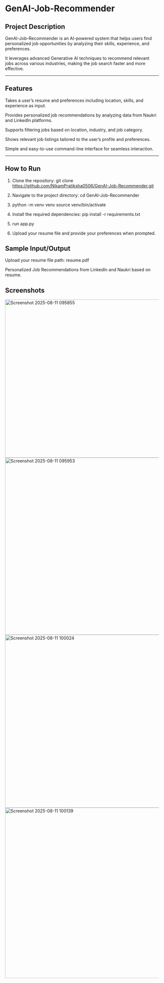 # GenAI-Job-Recommender

## Project Description
GenAI-Job-Recommender is an AI-powered system that helps users find personalized job opportunities by analyzing their skills, experience, and preferences.

It leverages advanced Generative AI techniques to recommend relevant jobs across various industries, making the job search faster and more effective.

---

## Features
Takes a user’s resume and preferences including location, skills, and experience as input.

Provides personalized job recommendations by analyzing data from Naukri and LinkedIn platforms.

Supports filtering jobs based on location, industry, and job category.

Shows relevant job listings tailored to the user’s profile and preferences.

Simple and easy-to-use command-line interface for seamless interaction.

---

## How to Run
1. Clone the repository:  git clone https://github.com/NikamPratiksha0506/GenAI-Job-Recommender.git

2. Navigate to the project directory: cd GenAI-Job-Recommender

3. python -m venv venv
source venv/bin/activate

4. Install the required dependencies: pip install -r requirements.txt

5. run app.py

6. Upload your resume file and provide your preferences when prompted.


## Sample Input/Output 
Upload your resume file path: resume.pdf

Personalized Job Recommendations from LinkedIn and Naukri based on resume.

## Screenshots

<img width="1250" height="517" alt="Screenshot 2025-08-11 095855" src="https://github.com/user-attachments/assets/516fca60-893e-44c7-95fb-9274e5292f55" />

<img width="1226" height="579" alt="Screenshot 2025-08-11 095953" src="https://github.com/user-attachments/assets/bf4d5878-fb41-4d1f-9003-1e947c2d2591" />

<img width="1167" height="565" alt="Screenshot 2025-08-11 100024" src="https://github.com/user-attachments/assets/1647dda6-3b83-4a3a-8a66-d34e946011c0" />

<img width="1200" height="557" alt="Screenshot 2025-08-11 100139" src="https://github.com/user-attachments/assets/4cbfe16f-9bc8-47f7-9f24-6fb14e727ae6" />




